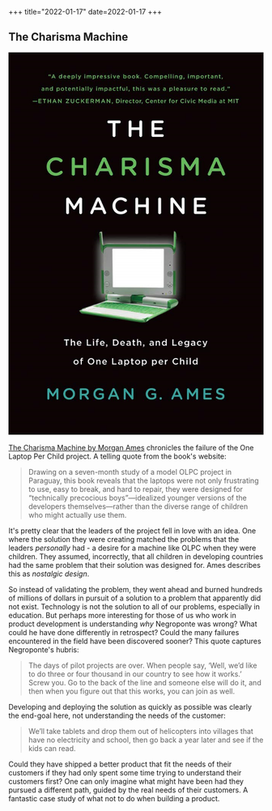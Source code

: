 +++
title="2022-01-17"
date=2022-01-17
+++

## The Charisma Machine

![](2022-01-17-22-17-40.png)

[The Charisma Machine by Morgan Ames](https://morganya.org/charisma.html)
chronicles the failure of the One Laptop Per Child project. A telling quote
from the book's website:

> Drawing on a seven-month study of a model OLPC project in Paraguay, this
> book reveals that the laptops were not only frustrating to use, easy to
> break, and hard to repair, they were designed for “technically precocious
> boys”—idealized younger versions of the developers themselves—rather than
> the diverse range of children who might actually use them. 

It's pretty clear that the leaders of the project fell in love with an idea.
One where the solution they were creating matched the problems that the
leaders _personally_ had - a desire for a machine like OLPC when they were
children. They assumed, incorrectly, that all children in developing countries
had the same problem that their solution was designed for. Ames describes
this as _nostalgic design_.

So instead of validating the problem, they went ahead and burned hundreds of
millions of dollars in pursuit of a solution to a problem that apparently did
not exist. Technology is not the solution to all of our problems, especially
in education. But perhaps more interesting for those of us who work in product
development is understanding _why_ Negroponte was wrong? What could he have
done differently in retrospect? Could the many failures encountered in the 
field have been discovered sooner? This quote captures Negroponte's hubris:

> The days of pilot projects are over. When people say, ‘Well, we’d like to do
> three or four thousand in our country to see how it works.’ Screw you. Go to
> the back of the line and someone else will do it, and then when you figure
> out that this works, you can join as well.

Developing and deploying the solution as quickly as possible was clearly the
end-goal here, not understanding the needs of the customer:

> We’ll take tablets and drop them out of helicopters into villages that have
> no electricity and school, then go back a year later and see if the kids can
> read.

Could they have shipped a better product that fit the needs of their customers
if they had only spent some time trying to understand their customers first?
One can only imagine what might have been had they pursued a different path,
guided by the real needs of their customers. A fantastic case study of what
not to do when building a product.